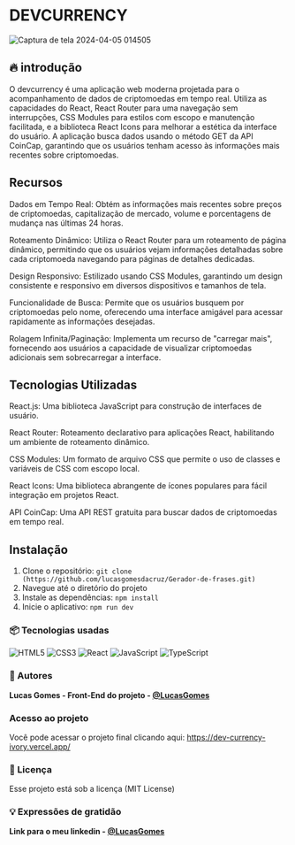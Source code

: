 # DEVCURRENCY
![Captura de tela 2024-04-05 014505](https://github.com/lucasgomesdacruz/DevCurrency/assets/112510742/741acf6b-3523-4ad1-8e3f-906815dc6509)



## 🔥 introdução
O devcurrency é uma aplicação web moderna projetada para o acompanhamento de dados de criptomoedas em tempo real. Utiliza as capacidades do React, React Router para uma navegação sem interrupções, CSS Modules para estilos com escopo e manutenção facilitada, 
e a biblioteca React Icons para melhorar a estética da interface do usuário. A aplicação busca dados usando o método GET da API CoinCap, garantindo que os usuários tenham acesso às informações mais recentes sobre criptomoedas.

## Recursos
Dados em Tempo Real: Obtém as informações mais recentes sobre preços de criptomoedas, capitalização de mercado, volume e porcentagens de mudança nas últimas 24 horas.

Roteamento Dinâmico: Utiliza o React Router para um roteamento de página dinâmico, permitindo que os usuários vejam informações detalhadas sobre cada criptomoeda navegando para páginas de detalhes dedicadas.

Design Responsivo: Estilizado usando CSS Modules, garantindo um design consistente e responsivo em diversos dispositivos e tamanhos de tela.

Funcionalidade de Busca: Permite que os usuários busquem por criptomoedas pelo nome, oferecendo uma interface amigável para acessar rapidamente as informações desejadas.

Rolagem Infinita/Paginação: Implementa um recurso de "carregar mais", fornecendo aos usuários a capacidade de visualizar criptomoedas adicionais sem sobrecarregar a interface.

## Tecnologias Utilizadas
React.js: Uma biblioteca JavaScript para construção de interfaces de usuário.

React Router: Roteamento declarativo para aplicações React, habilitando um ambiente de roteamento dinâmico.

CSS Modules: Um formato de arquivo CSS que permite o uso de classes e variáveis de CSS com escopo local.

React Icons: Uma biblioteca abrangente de ícones populares para fácil integração em projetos React.

API CoinCap: Uma API REST gratuita para buscar dados de criptomoedas em tempo real.

## Instalação
1. Clone o repositório: `git clone (https://github.com/lucasgomesdacruz/Gerador-de-frases.git)`
2. Navegue até o diretório do projeto
3. Instale as dependências: `npm install`
4. Inicie o aplicativo: `npm run dev`

### 📦 Tecnologias usadas
![HTML5](https://img.shields.io/badge/html5-%23E34F26.svg?style=for-the-badge&logo=html5&logoColor=white) ![CSS3](https://img.shields.io/badge/css3-%231572B6.svg?style=for-the-badge&logo=css3&logoColor=white) ![React](https://img.shields.io/badge/react-%2320232a.svg?style=for-the-badge&logo=react&logoColor=%2361DAFB) ![JavaScript](https://img.shields.io/badge/javascript-%23323330.svg?style=for-the-badge&logo=javascript&logoColor=%23F7DF1E) ![TypeScript](https://img.shields.io/badge/typescript-%23007ACC.svg?style=for-the-badge&logo=typescript&logoColor=white)

### 👷 Autores

**Lucas Gomes - Front-End do projeto - [@LucasGomes](https://github.com/lucasgomesdacruz)**

### Acesso ao projeto
Você pode acessar o projeto final clicando aqui: <a>https://dev-currency-ivory.vercel.app/</a>

### 📄 Licença
Esse projeto está sob a licença (MIT License)

### 💡 Expressões de gratidão
**Link para o meu linkedin - [@LucasGomes](https://www.linkedin.com/in/lucaass1997)**



